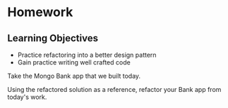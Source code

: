 # Homework

## Learning Objectives

- Practice refactoring into a better design pattern
- Gain practice writing well crafted code

Take the Mongo Bank app that we built today. 

Using the refactored solution as a reference, refactor your Bank app from today's work.
